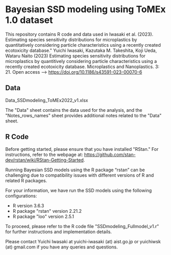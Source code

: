 # Bayesian SSD modeling using ToMEx 1.0 dataset

This repository contains R code and data used in Iwasaki et al. (2023).
Estimating species sensitivity distributions for microplastics by quantitatively considering particle characteristics using a recently created ecotoxicity database."
Yuichi Iwasaki, Kazutaka M. Takeshita, Koji Ueda, Wataru Naito (2023) Estimating species sensitivity distributions for microplastics by quantitively considering particle characteristics using a recently created ecotoxicity database. Microplastics and Nanoplastics. 3: 21. 
Open access --> https://doi.org/10.1186/s43591-023-00070-6

## Data
Data_SSDmodeling_ToMEx2022_v1.xlsx

The "Data" sheet contains the data used for the analysis, and the "Notes_rows_names" sheet provides additional notes related to the "Data" sheet.

## R Code
Before getting started, please ensure that you have installed "RStan." For instructions, refer to the webpage at: https://github.com/stan-dev/rstan/wiki/RStan-Getting-Started.

Running Bayesian SSD models using the R package “rstan” can be challenging due to compatibility issues with different versions of R and related R packages. 

For your information, we have run the SSD models using the following configurations:
- R version 3.6.3
- R package "rstan" version 2.21.2
- R package "loo" version 2.5.1

To proceed, please refer to the R code file "SSDmodeling_Fullmodel_v1.r" for further instructions and implementation details.


Please contact Yuichi Iwasaki at yuichi-iwasaki (at) aist.go.jp or yuichiwsk (at) gmail.com if you have any queries and questions.



